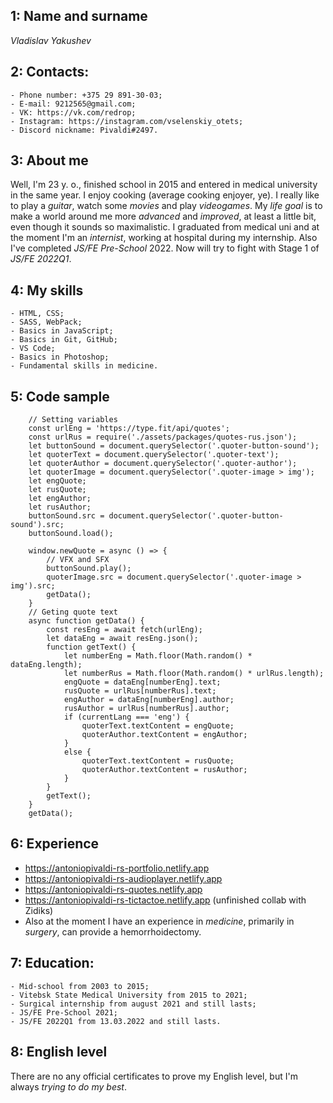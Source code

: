 ## 1: Name and surname
*Vladislav Yakushev*
## 2: Contacts:
    - Phone number: +375 29 891-30-03;
    - E-mail: 9212565@gmail.com;
    - VK: https://vk.com/redrop;
    - Instagram: https://instagram.com/vselenskiy_otets;
    - Discord nickname: Pivaldi#2497.

## 3: About me
Well, I'm 23 y. o., finished school in 2015 and entered in medical university in the same year. I enjoy cooking (average cooking enjoyer, ye). I really like to play a *guitar*, watch some *movies* and play *videogames*. My *life goal* is to make a world around me more *advanced* and *improved*, at least a little bit, even though it sounds so maximalistic. I graduated from medical uni and at the moment I'm an *internist*, working at hospital during my internship. Also I've completed *JS/FE Pre-School* 2022. Now will try to fight with Stage 1 of *JS/FE 2022Q1*.

## 4: My skills
    - HTML, CSS;
    - SASS, WebPack;
    - Basics in JavaScript;
    - Basics in Git, GitHub;
    - VS Code;
    - Basics in Photoshop;
    - Fundamental skills in medicine.

## 5: Code sample

        // Setting variables
        const urlEng = 'https://type.fit/api/quotes';
        const urlRus = require('./assets/packages/quotes-rus.json');
        let buttonSound = document.querySelector('.quoter-button-sound');
        let quoterText = document.querySelector('.quoter-text');
        let quoterAuthor = document.querySelector('.quoter-author');
        let quoterImage = document.querySelector('.quoter-image > img');
        let engQuote;
        let rusQuote;
        let engAuthor;
        let rusAuthor;
        buttonSound.src = document.querySelector('.quoter-button-sound').src;
        buttonSound.load();

        window.newQuote = async () => {
            // VFX and SFX
            buttonSound.play();
            quoterImage.src = document.querySelector('.quoter-image > img').src;
            getData();
        }
        // Geting quote text
        async function getData() {
            const resEng = await fetch(urlEng);
            let dataEng = await resEng.json();
            function getText() {
                let numberEng = Math.floor(Math.random() * dataEng.length);
                let numberRus = Math.floor(Math.random() * urlRus.length);
                engQuote = dataEng[numberEng].text;
                rusQuote = urlRus[numberRus].text;
                engAuthor = dataEng[numberEng].author;
                rusAuthor = urlRus[numberRus].author;
                if (currentLang === 'eng') {
                    quoterText.textContent = engQuote;
                    quoterAuthor.textContent = engAuthor;
                }
                else {
                    quoterText.textContent = rusQuote;
                    quoterAuthor.textContent = rusAuthor;
                }
            }
            getText();
        }
        getData();


## 6: Experience
- https://antoniopivaldi-rs-portfolio.netlify.app
- https://antoniopivaldi-rs-audioplayer.netlify.app
- https://antoniopivaldi-rs-quotes.netlify.app
- https://antoniopivaldi-rs-tictactoe.netlify.app (unfinished collab with Zidiks)
- Also at the moment I have an experience in *medicine*, primarily in *surgery*, can provide a hemorrhoidectomy.

## 7: Education:
    - Mid-school from 2003 to 2015;
    - Vitebsk State Medical University from 2015 to 2021;
    - Surgical internship from august 2021 and still lasts;
    - JS/FE Pre-School 2021;
    - JS/FE 2022Q1 from 13.03.2022 and still lasts.

## 8: English level
There are no any official certificates to prove my English level, but I'm always *trying to do my best*.